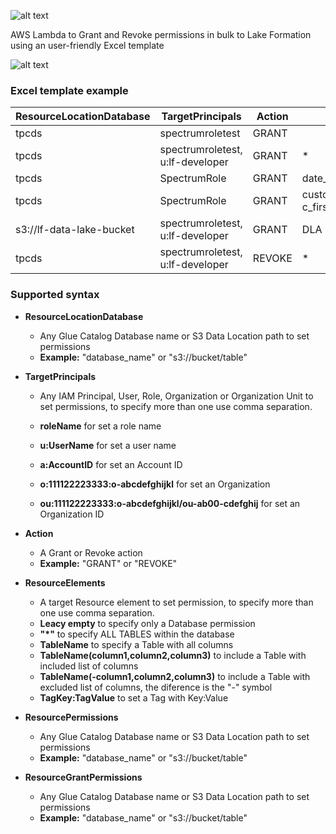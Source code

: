 ![alt text](https://i.ibb.co/bF3Ts2F/excel-to-lf-logo.png)

 AWS Lambda to Grant and Revoke permissions in bulk to Lake Formation using an user-friendly Excel template

![alt text](https://i.ibb.co/xXgGv2Q/excel-to-lf-process.png")

### Excel template example

| ResourceLocationDatabase | TargetPrincipals | Action | ResourceElements | ResourcePermissions	| ResourceGrantPermissions |
| --- | --- | --- | --- | --- | --- |
|tpcds	|spectrumroletest	|GRANT|		|CT,A,DR| |	
|tpcds	|spectrumroletest, u:lf-developer	|GRANT|	*	|S,I,U,DR|S,I,U,DR|
|tpcds	|SpectrumRole|	GRANT	|date_dim,time_dim,ship_mode|	*	| |
|tpcds	|SpectrumRole|	GRANT	|customer(-c_first_name,c_last_name,c_email_address)|	S	| |
|s3://lf-data-lake-bucket|spectrumroletest, u:lf-developer	|GRANT	|	DLA	| |
|tpcds	|spectrumroletest, u:lf-developer	|REVOKE|	*	|S,I,U,DR	|S,I,U,DR |

### Supported syntax

* **ResourceLocationDatabase** 
  * Any Glue Catalog Database name or S3 Data Location path to set permissions
  * **Example:** "database_name" or "s3://bucket/table"
* **TargetPrincipals**
  * Any IAM Principal, User, Role, Organization or Organization Unit to set permissions, to specify more than one use comma separation.

  * **roleName** for set a role name
  * **u:UserName** for set a user name
  * **a:AccountID** for set an Account ID
  * **o:111122223333:o-abcdefghijkl** for set an Organization
  * **ou:111122223333:o-abcdefghijkl/ou-ab00-cdefghij** for set an Organization ID
 
* **Action**
  * A Grant or Revoke action
  * **Example:** "GRANT" or "REVOKE"
  
* **ResourceElements**
  * A target Resource element to set permission, to specify more than one use comma separation.
  * **Leacy empty** to specify only a Database permission
  * **"*"** to specify ALL TABLES within the database
  * **TableName** to specify a Table with all columns
  * **TableName(column1,column2,column3)** to include a Table with included list of columns
  * **TableName(-column1,column2,column3)** to include a Table with excluded list of columns, the diference is the "-" symbol
  * **TagKey:TagValue** to set a Tag with Key:Value

* **ResourcePermissions**
  * Any Glue Catalog Database name or S3 Data Location path to set permissions
  * **Example:** "database_name" or "s3://bucket/table"
* **ResourceGrantPermissions**
  * Any Glue Catalog Database name or S3 Data Location path to set permissions
  * **Example:** "database_name" or "s3://bucket/table"















